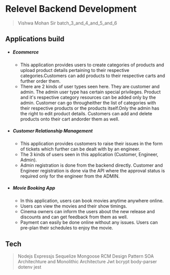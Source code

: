 # Relevel Backend Development
>Vishwa Mohan Sir
>batch_3_and_4_and_5_and_6

## Applications build

- ##### Ecommerce
    - This application provides users to create categories of products and upload product details pertaining to their respective categories.Customers can add products to their respective carts and further order them.
    - There are 2 kinds of user types seen here. They are customer and admin. The admin user type has certain special privileges. Product and it's respective category resources can be added only by the admin. Customer can go througheither the list of categories with their respective products or the products itself.Only the admin has the right to edit product details. Customers can add and delete products onto their cart andorder them as well.
- ##### Customer Relationship Management
    -   This application provides customers to raise their issues in the form of tickets which further can be dealt with by an engineer. 
    -   The 3 kinds of users seen in this application (Customer, Engineer, Admin).
    -   Admin registration is done from the backend directly. Customer and Engineer registration is done via the API where the approval status is required only for the engineer from the ADMIN.
- ##### Movie Booking App
    -   In this application, users can book movies anytime anywhere online.
    -   Users can view the movies and their show timings. 
    -   Cinema owners can inform the users about the new release and discounts and can get feedback from them as well.
    -   Payment can easily be done online without any issues. Users can pre-plan their schedules to enjoy the movie.

## Tech

> Nodejs
>Expressjs
>Sequelize
>Mongoose
>RCM Design Pattern
>SOA Architechture and Monolithic Architecture
>Jwt
>bcrypt
>body-parser
>dotenv
>jest
